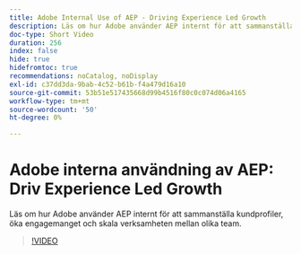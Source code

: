 ```yaml
---
title: Adobe Internal Use of AEP - Driving Experience Led Growth
description: Läs om hur Adobe använder AEP internt för att sammanställa kundprofiler, öka engagemanget och skala verksamheten mellan olika team.
doc-type: Short Video
duration: 256
index: false
hide: true
hidefromtoc: true
recommendations: noCatalog, noDisplay
exl-id: c37dd3da-9bab-4c52-b61b-f4a479d16a10
source-git-commit: 53b51e517435668d99b4516f80c0c074d06a4165
workflow-type: tm+mt
source-wordcount: '50'
ht-degree: 0%

---
```


# Adobe interna användning av AEP: Driv Experience Led Growth

Läs om hur Adobe använder AEP internt för att sammanställa kundprofiler, öka engagemanget och skala verksamheten mellan olika team.

<!-- 62_S655_3442541_255_adobes-internal-use-of-aep-driving-experienceled-growth -->
>[!VIDEO](https://video.tv.adobe.com/v/3458328/?learn=on&enablevpops=true)
